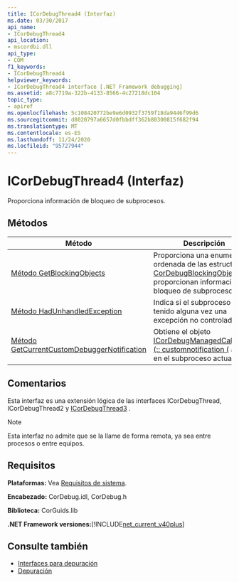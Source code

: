 ```yaml
---
title: ICorDebugThread4 (Interfaz)
ms.date: 03/30/2017
api_name:
- ICorDebugThread4
api_location:
- mscordbi.dll
api_type:
- COM
f1_keywords:
- ICorDebugThread4
helpviewer_keywords:
- ICorDebugThread4 interface [.NET Framework debugging]
ms.assetid: a8c7719a-322b-4133-8566-4c27218dc104
topic_type:
- apiref
ms.openlocfilehash: 5c108420772be9e6d0932f3759f18da9446f99d6
ms.sourcegitcommit: d8020797a6657d0fbbdff362b80300815f682f94
ms.translationtype: MT
ms.contentlocale: es-ES
ms.lasthandoff: 11/24/2020
ms.locfileid: "95727944"
---
```

# <a name="icordebugthread4-interface"></a>ICorDebugThread4 (Interfaz)

Proporciona información de bloqueo de subprocesos.  
  
## <a name="methods"></a>Métodos  
  
|Método|Descripción|  
|------------|-----------------|  
|[Método GetBlockingObjects](icordebugthread4-getblockingobjects-method.md)|Proporciona una enumeración ordenada de las estructuras [CorDebugBlockingObject](cordebugblockingobject-structure.md) que proporcionan información de bloqueo de subprocesos.|  
|[Método HadUnhandledException](icordebugthread4-hadunhandledexception-method.md)|Indica si el subproceso ha tenido alguna vez una excepción no controlada.|  
|[Método GetCurrentCustomDebuggerNotification](icordebugthread4-getcurrentcustomdebuggernotification-method.md)|Obtiene el objeto [ICorDebugManagedCallback3 (:: customnotification (](icordebugmanagedcallback3-customnotification-method.md) actual en el subproceso actual.|  
  
## <a name="remarks"></a>Comentarios  

 Esta interfaz es una extensión lógica de las interfaces ICorDebugThread, ICorDebugThread2 y [ICorDebugThread3](icordebugthread3-interface.md) .  
  
> [!NOTE]
> Esta interfaz no admite que se la llame de forma remota, ya sea entre procesos o entre equipos.  
  
## <a name="requirements"></a>Requisitos  

 **Plataformas:** Vea [Requisitos de sistema](../../get-started/system-requirements.md).  
  
 **Encabezado:** CorDebug.idl, CorDebug.h  
  
 **Biblioteca:** CorGuids.lib  
  
 **.NET Framework versiones:**[!INCLUDE[net_current_v40plus](../../../../includes/net-current-v40plus-md.md)]  
  
## <a name="see-also"></a>Consulte también

- [Interfaces para depuración](debugging-interfaces.md)
- [Depuración](index.md)
